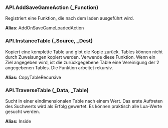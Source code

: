 ### API.AddSaveGameAction (_Function)

Registriert eine Funktion, die nach dem laden ausgeführt wird.

 <b>Alias</b>: AddOnSaveGameLoadedAction


### API.InstanceTable (_Source, _Dest)

Kopiert eine komplette Table und gibt die Kopie zurück.  Tables können
 nicht durch Zuweisungen kopiert werden. Verwende diese Funktion. Wenn ein
 Ziel angegeben wird, ist die zurückgegebene Table eine Vereinigung der 2
 angegebenen Tables.
 Die Funktion arbeitet rekursiv.

 <b>Alias:</b> CopyTableRecursive


### API.TraverseTable (_Data, _Table)

Sucht in einer eindimensionalen Table nach einem Wert.  Das erste Auftreten des Suchwerts wird als Erfolg gewertet. Es können praktisch alle Lua-Werte gesucht werden.

 <b>Alias:</b> Inside


